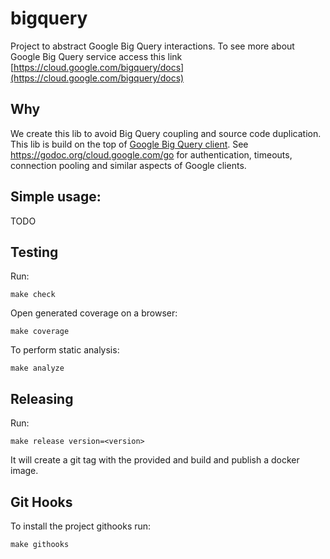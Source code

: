 # bigquery

Project to abstract Google Big Query interactions. To see more about Google Big Query service access this link [https://cloud.google.com/bigquery/docs](https://cloud.google.com/bigquery/docs)

## Why

We create this lib to avoid Big Query coupling and source code duplication. This lib is build on the top of [Google Big Query client](https://godoc.org/cloud.google.com/go/bigquery).
See https://godoc.org/cloud.google.com/go for authentication, timeouts, connection pooling and similar aspects of Google clients.


## Simple usage:

TODO

## Testing

Run:

```
make check
```
Open generated coverage on a browser:

```
make coverage
```
To perform static analysis:

```
make analyze
```

## Releasing

Run:

```
make release version=<version>
```

It will create a git tag with the provided **<version>**
and build and publish a docker image.

## Git Hooks

To install the project githooks run:

```
make githooks
```
